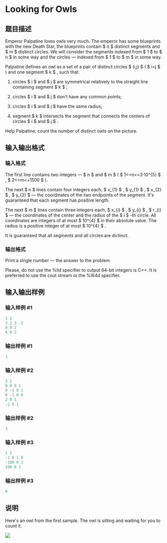 # Looking for Owls

## 题目描述

Emperor Palpatine loves owls very much. The emperor has some blueprints with the new Death Star, the blueprints contain $ n $ distinct segments and $ m $ distinct circles. We will consider the segments indexed from $ 1 $ to $ n $ in some way and the circles — indexed from $ 1 $ to $ m $ in some way.

Palpatine defines an owl as a set of a pair of distinct circles $ (i,j) $ ( $ i&lt;j $ ) and one segment $ k $ , such that:

1. circles $ i $ and $ j $ are symmetrical relatively to the straight line containing segment $ k $ ;

2. circles $ i $ and $ j $ don't have any common points;

3. circles $ i $ and $ j $ have the same radius;

4. segment $ k $ intersects the segment that connects the centers of circles $ i $ and $ j $ .

Help Palpatine, count the number of distinct owls on the picture.

## 输入输出格式

### 输入格式

The first line contains two integers — $ n $ and $ m $ ( $ 1<=n<=3·10^{5} $ , $ 2<=m<=1500 $ ).

The next $ n $ lines contain four integers each, $ x_{1} $ , $ y_{1} $ , $ x_{2} $ , $ y_{2} $ — the coordinates of the two endpoints of the segment. It's guaranteed that each segment has positive length.

The next $ m $ lines contain three integers each, $ x_{i} $ , $ y_{i} $ , $ r_{i} $ — the coordinates of the center and the radius of the $ i $ -th circle. All coordinates are integers of at most $ 10^{4} $ in their absolute value. The radius is a positive integer of at most $ 10^{4} $ .

It is guaranteed that all segments and all circles are dictinct.

### 输出格式

Print a single number — the answer to the problem.

Please, do not use the %lld specifier to output 64-bit integers is С++. It is preferred to use the cout stream or the %I64d specifier.

## 输入输出样例

### 输入样例 #1

```cpp
1 2
3 2 3 -2
0 0 2
6 0 2

```
### 输出样例 #1

```cpp
1

```
### 输入样例 #2

```cpp
3 2
0 0 0 1
0 -1 0 1
0 -1 0 0
2 0 1
-2 0 1

```
### 输出样例 #2

```cpp
3

```
### 输入样例 #3

```cpp
1 2
-1 0 1 0
-100 0 1
100 0 1

```
### 输出样例 #3

```cpp
0

```
## 说明

Here's an owl from the first sample. The owl is sitting and waiting for you to count it.

![](https://cdn.luogu.com.cn/upload/vjudge_pic/CF350D/61898774872e3a34e56e4869f77f49d1bd8725ed.png)

